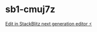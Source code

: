 # sb1-cmuj7z

[Edit in StackBlitz next generation editor ⚡️](https://stackblitz.com/~/github.com/DennisDaly/sb1-cmuj7z)
